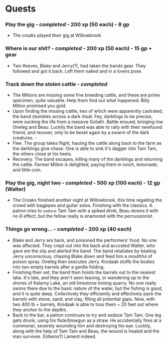 # Quests
### Play the gig - *completed* - 200 xp (50 each) - 8 gp
- The croaks played their gig at Willowbrook
### Where is our shit? - *completed* - 200 xp (50 each) - 15 gp + gear
- Two thieves, Blake and Jerry(?), had taken the bands gear. They followed and got it back. Left them naked and in a lovers pose.
### Track down the stolen cattle - *completed* 
- The Miltons are missing some fine breeding cattle, and these are prime specimen, quite valuable. Help them find out what happened. Billy Milton promised you gold.
- Upon finding the missing cattle, two of which were apparently castrated, the band stumbles across a dark ritual. Fey, darklings to be precise, were sucking the life from a massive Goliath. <enter Krodaak>  Battle ensued, bringing low Oneleg and Beau. Luckily the band was able to rally with their newfound friend, and recover, only to be beset again by a swarm of the dark creatures. - 
- Flee. The group takes flight, hauling the cattle along back to the farm as the darklings give chase. One is able to sink it's dagger into Tam Tam, the others close at his heels.
- Recovery. The band escapes, killing many of the darklings and returning the cattle. Farmer Milton is delighted, paying them in lunch, lemonade, and little coin.
### Play the gig, night two - *completed* - 500 xp (100 each) - 12 gp (Walter)
- The Croaks finished another night at Willowbrook, this time regailing the crowd with bagpipes and guitar solos. Finishing with the classics. A patron tries to `seduce` Tam Tam with a spiked drink, Beau downs it with no ill effect, but the fellow really is enamored with the percussionist. 
### Things go wrong... - *completed* - 200 xp (40 each)
- Blake and Jerry are back, and poisoned the performers' food. No one was affected. They crept out into the back and accosted Walter, who gave em the slip and alerted the band. The band retaliates by beating Jerry unconscious, chasing Blake down and feed him a mouthful of poison spray. Oneleg then executes Jerry. Krodaak stuffs the bodies into two empty barrels after a gentle folding. 
- Finishing their set, the band then hoists the barrels out to the nearest lake. It's late, and they aren't seen leaving, or wandering up to the shores of Kalarny Lake, an old limestone mining quarry. No one really swims there due to the basic nature of the water, but the fishing is good, and it is quite deep. Collectively they efficiently and effectively pack the barrels with stone, sand, and clay, filling all potential gaps. Now, with two 400 lb + barrels, Krodaak is able to toss them ~ 20 feet out where they anchor to the depths. 
- Back to the bar, a patron continues to try and seduce Tam Tam. One leg gets drunk, using his flute/blowgun as a straw. He accidentally fires at a commoner, severely wounding him and destroying his eye. Luckily, along with the help of Tam Tam and Beau, the wound is healed and the man survives. E(dwins?) Lament indeed.
